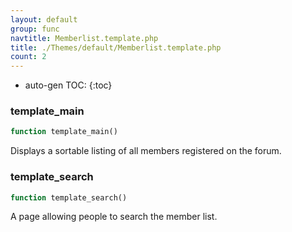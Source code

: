 ```yaml
---
layout: default
group: func
navtitle: Memberlist.template.php
title: ./Themes/default/Memberlist.template.php
count: 2
---
```

* auto-gen TOC:
{:toc}
### template_main

```php
function template_main()
```
Displays a sortable listing of all members registered on the forum.



### template_search

```php
function template_search()
```
A page allowing people to search the member list.



